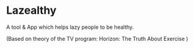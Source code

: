 # Lazealthy
A tool &amp; App which helps lazy people to be healthy.

(Based on theory of the TV program: Horizon: The Truth About Exercise )
